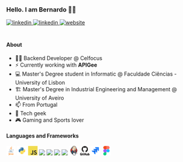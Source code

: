 ### Hello. I am Bernardo 🧑‍💻

<a href="https://www.linkedin.com/in/bernardo-simões/" target="_blank">
<img src=https://img.shields.io/badge/linkedin-%231E77B5.svg?&style=for-the-badge&logo=linkedin&logoColor=white&color=C67F55 alt=linkedin style="margin-bottom: 5px;" />
</a>

<a href="https://www.instagram.com/bernardoosimoes" target="_blank">
<img src=https://img.shields.io/badge/medium-%231E77B5.svg?&style=for-the-badge&logo=medium&logoColor=white&color=C67F55 alt=linkedin style="margin-bottom: 5px;" />
</a>

<a href="https://github.com/bernardoosimoes" target="_blank">
<img src=https://img.shields.io/badge/github-%2324292e?&style=for-the-badge&logo=github&logoColor=white&color=C67F55 alt=website style="margin-bottom: 5px;" />
</a>

<br />
<br />

#### About

- 🧑‍💻 Backend Developer @ Celfocus
- ⚡️ Currently working with **APIGee**
- 💻 Master's Degree student in Informatic @ Faculdade Ciências - University of Lisbon
- 🏗️ Master's Degree in Industrial Engineering and Management @ University of Aveiro
- 📫 From Portugal
- 💾 Tech geek
- 🎮 Gaming and Sports lover




#### Languages and Frameworks
<code><img height="25" src="https://raw.githubusercontent.com/github/explore/80688e429a7d4ef2fca1e82350fe8e3517d3494d/topics/java/java.png"></code>
<code><img height="25" src="https://raw.githubusercontent.com/github/explore/80688e429a7d4ef2fca1e82350fe8e3517d3494d/topics/python/python.png"></code>
<code><img height="25" src="https://raw.githubusercontent.com/github/explore/80688e429a7d4ef2fca1e82350fe8e3517d3494d/topics/javascript/javascript.png"></code>
<code><img height="25" src="https://upload.wikimedia.org/wikipedia/commons/a/aa/Apigee_logo.svg"></code>
<code><img height="25" src="https://pluralsight2.imgix.net/paths/images/google-cloud-5a9656af80.png"></code>
<code><img height="25" src="https://uxwing.com/wp-content/themes/uxwing/download/brands-and-social-media/postman-icon.png"></code>
<code><img height="25" src="https://jmeter.apache.org/images/jmeter_square.svg"></code>
<code><img height="25" src="https://raw.githubusercontent.com/devicons/devicon/master/icons/jenkins/jenkins-original.svg"></code>
<code><img height="25" src="https://raw.githubusercontent.com/devicons/devicon/master/icons/github/github-original-wordmark.svg"></code>
<code><img height="25" src="https://raw.githubusercontent.com/devicons/devicon/master/icons/jira/jira-original.svg"></code>
<code><img height="25" src="https://raw.githubusercontent.com/devicons/devicon/master/icons/figma/figma-original.svg"></code>
